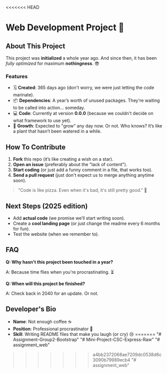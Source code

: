 <<<<<<< HEAD
# Web Development Project 🚀

## About This Project

This project was **initialized** a whole year ago. And since then, it has been *fully optimized* for maximum **nothingness**. 😎

### Features
- 🗓 **Created**: 365 days ago (don't worry, we were just letting the code marinate).
- 📦 **Dependencies**: A year’s worth of unused packages. They're waiting to be called into action… someday.
- 💻 **Code**: Currently at version **0.0.0** (because we couldn't decide on what framework to use yet).
- 🌱 **Growth**: Expected to "grow" any day now. Or not. Who knows? It’s like a plant that hasn’t been watered in a while.

## How To Contribute
1. **Fork** this repo (it’s like creating a wish on a star).
2. **Open an issue** (preferably about the "lack of content").
3. **Start coding** (or just add a funny comment in a file, that works too).
4. **Send a pull request** (just don't expect us to merge anything anytime soon).

> "Code is like pizza. Even when it's bad, it's still pretty good." 🍕

## Next Steps (2025 edition)
- Add **actual code** (we promise we’ll start writing soon).
- Create a **cool landing page** (or just change the readme every 6 months for fun).
- Test the website (when we remember to).

## FAQ

**Q: Why hasn't this project been touched in a year?**

A: Because time flies when you're procrastinating. ⏳

**Q: When will this project be finished?**

A: Check back in 2040 for an update. Or not.

## Developer's Bio
- **Name**: Not enough coffee ☕
- **Position**: Professional procrastinator 🐢
- **Skill**: Writing README files that make you laugh (or cry) 😢
=======
"# Assignment-Group2-Bootstrap" 
"# Mini-Project-CSC-Express-Raw" 
"# assignment_web" 
>>>>>>> a4bb2372068ae7209dc0538d6c3090b79989ecb4
"# assignment_web" 
